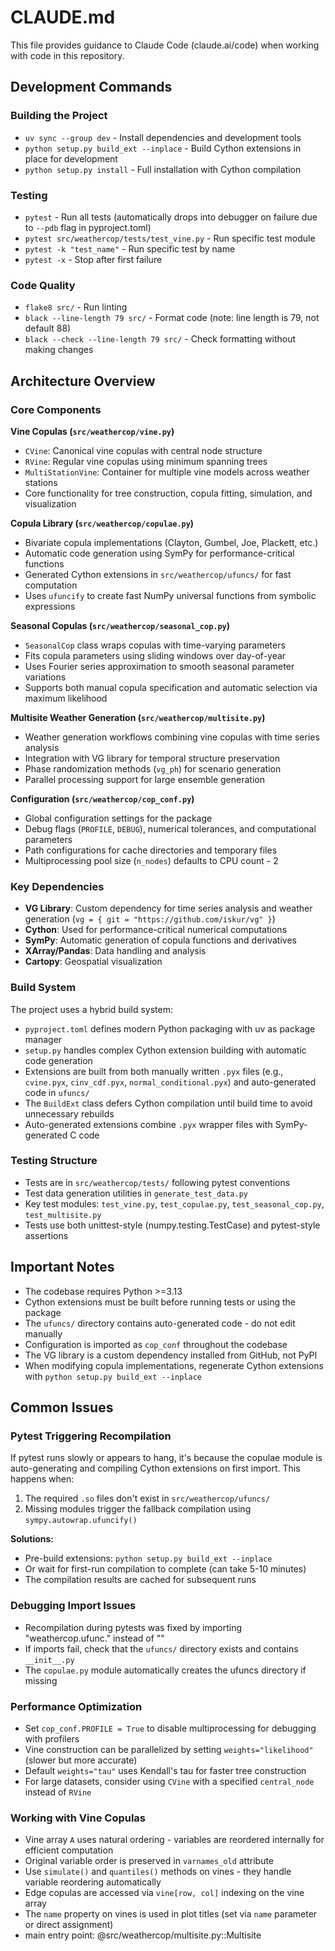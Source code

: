 # CLAUDE.md

This file provides guidance to Claude Code (claude.ai/code) when working with code in this repository.

## Development Commands

### Building the Project
- `uv sync --group dev` - Install dependencies and development tools
- `python setup.py build_ext --inplace` - Build Cython extensions in place for development
- `python setup.py install` - Full installation with Cython compilation

### Testing
- `pytest` - Run all tests (automatically drops into debugger on failure due to `--pdb` flag in pyproject.toml)
- `pytest src/weathercop/tests/test_vine.py` - Run specific test module
- `pytest -k "test_name"` - Run specific test by name
- `pytest -x` - Stop after first failure

### Code Quality
- `flake8 src/` - Run linting
- `black --line-length 79 src/` - Format code (note: line length is 79, not default 88)
- `black --check --line-length 79 src/` - Check formatting without making changes

## Architecture Overview

### Core Components

**Vine Copulas (`src/weathercop/vine.py`)**
- `CVine`: Canonical vine copulas with central node structure
- `RVine`: Regular vine copulas using minimum spanning trees
- `MultiStationVine`: Container for multiple vine models across weather stations
- Core functionality for tree construction, copula fitting, simulation, and visualization

**Copula Library (`src/weathercop/copulae.py`)**
- Bivariate copula implementations (Clayton, Gumbel, Joe, Plackett, etc.)
- Automatic code generation using SymPy for performance-critical functions
- Generated Cython extensions in `src/weathercop/ufuncs/` for fast computation
- Uses `ufuncify` to create fast NumPy universal functions from symbolic expressions

**Seasonal Copulas (`src/weathercop/seasonal_cop.py`)**
- `SeasonalCop` class wraps copulas with time-varying parameters
- Fits copula parameters using sliding windows over day-of-year
- Uses Fourier series approximation to smooth seasonal parameter variations
- Supports both manual copula specification and automatic selection via maximum likelihood

**Multisite Weather Generation (`src/weathercop/multisite.py`)**
- Weather generation workflows combining vine copulas with time series analysis
- Integration with VG library for temporal structure preservation
- Phase randomization methods (`vg_ph`) for scenario generation
- Parallel processing support for large ensemble generation

**Configuration (`src/weathercop/cop_conf.py`)**
- Global configuration settings for the package
- Debug flags (`PROFILE`, `DEBUG`), numerical tolerances, and computational parameters
- Path configurations for cache directories and temporary files
- Multiprocessing pool size (`n_nodes`) defaults to CPU count - 2

### Key Dependencies
- **VG Library**: Custom dependency for time series analysis and weather generation (`vg = { git = "https://github.com/iskur/vg" }`)
- **Cython**: Used for performance-critical numerical computations
- **SymPy**: Automatic generation of copula functions and derivatives
- **XArray/Pandas**: Data handling and analysis
- **Cartopy**: Geospatial visualization

### Build System
The project uses a hybrid build system:
- `pyproject.toml` defines modern Python packaging with uv as package manager
- `setup.py` handles complex Cython extension building with automatic code generation
- Extensions are built from both manually written `.pyx` files (e.g., `cvine.pyx`, `cinv_cdf.pyx`, `normal_conditional.pyx`) and auto-generated code in `ufuncs/`
- The `BuildExt` class defers Cython compilation until build time to avoid unnecessary rebuilds
- Auto-generated extensions combine `.pyx` wrapper files with SymPy-generated C code

### Testing Structure
- Tests are in `src/weathercop/tests/` following pytest conventions
- Test data generation utilities in `generate_test_data.py`
- Key test modules: `test_vine.py`, `test_copulae.py`, `test_seasonal_cop.py`, `test_multisite.py`
- Tests use both unittest-style (numpy.testing.TestCase) and pytest-style assertions

## Important Notes
- The codebase requires Python >=3.13
- Cython extensions must be built before running tests or using the package
- The `ufuncs/` directory contains auto-generated code - do not edit manually
- Configuration is imported as `cop_conf` throughout the codebase
- The VG library is a custom dependency installed from GitHub, not PyPI
- When modifying copula implementations, regenerate Cython extensions with `python setup.py build_ext --inplace`

## Common Issues

### Pytest Triggering Recompilation
If pytest runs slowly or appears to hang, it's because the copulae module is auto-generating and compiling Cython extensions on first import. This happens when:
1. The required `.so` files don't exist in `src/weathercop/ufuncs/`
2. Missing modules trigger the fallback compilation using `sympy.autowrap.ufuncify()`

**Solutions:**
- Pre-build extensions: `python setup.py build_ext --inplace`
- Or wait for first-run compilation to complete (can take 5-10 minutes)
- The compilation results are cached for subsequent runs

### Debugging Import Issues
- Recompilation during pytests was fixed by importing "weathercop.ufunc.<name>" instead of "<name>"
- If imports fail, check that the `ufuncs/` directory exists and contains `__init__.py`
- The `copulae.py` module automatically creates the ufuncs directory if missing

### Performance Optimization
- Set `cop_conf.PROFILE = True` to disable multiprocessing for debugging with profilers
- Vine construction can be parallelized by setting `weights="likelihood"` (slower but more accurate)
- Default `weights="tau"` uses Kendall's tau for faster tree construction
- For large datasets, consider using `CVine` with a specified `central_node` instead of `RVine`

### Working with Vine Copulas
- Vine array `A` uses natural ordering - variables are reordered internally for efficient computation
- Original variable order is preserved in `varnames_old` attribute
- Use `simulate()` and `quantiles()` methods on vines - they handle variable reordering automatically
- Edge copulas are accessed via `vine[row, col]` indexing on the vine array
- The `name` property on vines is used in plot titles (set via `name` parameter or direct assignment)
- main entry point: @src/weathercop/multisite.py::Multisite